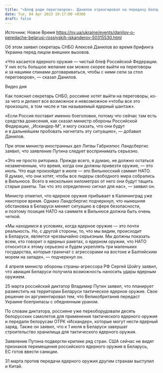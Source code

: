 ```yaml
---
title: "«Блеф ради переговоров». Данилов отреагировал на передачу Беларуси российских Искандеров"
date: Tue, 04 Apr 2023 19:17:00 +0300
draft: false
---
```

Источник: Новое Время https://nv.ua/ukraine/events/danilov-o-peredache-belarusi-rossiyskih-iskanderov-50315530.html


 Об этом заявил секретарь СНБО Алексей Данилов во время брифинга Украина перед лицом внешних вызовов.

«Что касается ядерного оружия — чистый блеф Российской Федерации. У них есть большое желание как можно скорее выйти на переговоры и за нашими спинами договариваться, чтобы с ними сели за стол переговоров», — сказал Данилов.

  Видео дня   

Как пояснил секретарь СНБО, россияне хотят выйти на переговоры, из-за чего и делают все возможное и невозможное «чтобы все это произошло, в том числе и так называемый ядерный шантаж».

«Если Россия поставит именно боеголовки, потому что сейчас там есть средства донесения, как сказал министр обороны Российской Федерации, „Искандер-М“, я могу сказать, что они будут и в дальнейшем пробовать нагнетать эту ситуацию», — добавил Данилов.

При этом министр иностранных дел Литвы Габриэлюс Ландсбергис заявил, что заявление Путина следует воспринимать серьезно.

«Это не просто риторика. Прежде всего, я думаю, не должно остаться незамеченным, что время, когда они должны привезти оружие, — это июль. Что еще произойдет в июле — это Вильнюсский саммит НАТО. Я думаю, что они хотят, чтобы все лидеры свободного мира собрались в Вильнюсе. Всего в нескольких километрах от него они будут тащить старые ракеты. Так что это определенно сигнал для нас», — заявил он.

Министр отметил, что ядерное оружие прибывает в Калининград уже некоторое время. Однако Ландсбергис подчеркнул, что нынешняя обстановка в Беларуси меняет ситуацию в сфере безопасности, и поэтому позиция НАТО на саммите в Вильнюсе должна быть очень четкой.

«Мы находимся в условиях, когда ядерное оружие — это почти реальность. Но, с другой стороны, то, что мы видим, происходит в Беларуси, является чрезвычайно серьезным. Мы должны показать всем, кто говорит о ядерных ракетах, о ядерном оружии, что НАТО относится к этому серьезно и будем укреплять три маленьких государства, которые граничат с агрессорами на востоке и Балтийским морем на западе», — подчеркнул он.

4 апреля министр обороны страны-агрессора РФ Сергей Шойгу заявил, что авиация Беларуси получила возможность наносить удары ядерным оружием.

25 марта российский диктатор Владимир Путин заявил, что планирует разместить на территории Беларуси тактическое ядерное оружие. Свое решение он аргументировал тем, что Великобритания передаст Украине боеприпасы с обедненным ураном.

По словам диктатора, россияне уже переоборудовали десять белорусских самолетов для применения тактического ядерного оружия и передали белорусам ОТРК «Искандер», которые могут нести ядерный заряд. Также он заявил, что к 1 июля в Беларуси завершат строительство хранилища для тактического ядерного оружия.

Заявление Путина подвергли критике ряд стран. США сейчас не видят признаков перемещения российского ядерного оружия в Беларусь, ЕС готов ввести санкции.

31 марта против передачи ядерного оружия другим странам выступил и Китай.
